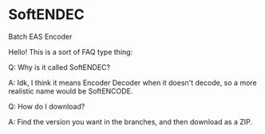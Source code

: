 # SoftENDEC
Batch EAS Encoder

Hello!
This is a sort of FAQ type thing:


Q: Why is it called SoftENDEC?


A: Idk, I think it means Encoder Decoder when it doesn't decode, so a more realistic name would be SoftENCODE.


Q: How do I download?


A: Find the version you want in the branches, and then download as a ZIP.
